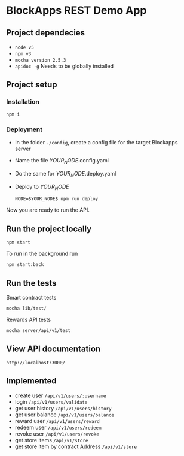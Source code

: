 # BlockApps REST Demo App

## Project dependecies
* `node v5`
* `npm v3`
* `mocha version 2.5.3`
* `apidoc -g` Needs to be globally installed

## Project setup

### Installation
`npm i`

### Deployment
* In the folder `./config`, create a config file for the target Blockapps server
* Name the file $YOUR_NODE$.config.yaml
* Do the same for $YOUR_NODE$.deploy.yaml
* Deploy to $YOUR_NODE$

  `NODE=$YOUR_NODE$ npm run deploy`

Now you are ready to run the API.

## Run the project locally

`npm start`

To run in the background run

`npm start:back`

## Run the tests

Smart contract tests

`mocha lib/test/`

Rewards API tests

`mocha server/api/v1/test`

## View API documentation
`http://localhost:3000/`

## Implemented
* create user `/api/v1/users/:username`
* login `/api/v1/users/validate`
* get user history `/api/v1/users/history`
* get user balance `/api/v1/users/balance`
* reward user `/api/v1/users/reward`
* redeem user `/api/v1/users/redeem`
* revoke user `/api/v1/users/revoke`
* get store items `/api/v1/store`
* get store item by contract Address `/api/v1/store`
